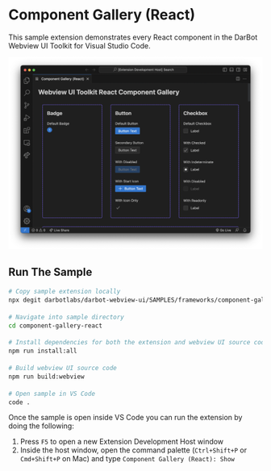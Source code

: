 # Component Gallery (React)

This sample extension demonstrates every React component in the DarBot Webview UI Toolkit for Visual Studio Code.

![A screenshot of the sample extension.](./assets/component-gallery-react.png)

## Run The Sample

```bash
# Copy sample extension locally
npx degit darbotlabs/darbot-webview-ui/SAMPLES/frameworks/component-gallery-react component-gallery-react

# Navigate into sample directory
cd component-gallery-react

# Install dependencies for both the extension and webview UI source code
npm run install:all

# Build webview UI source code
npm run build:webview

# Open sample in VS Code
code .
```

Once the sample is open inside VS Code you can run the extension by doing the following:

1. Press `F5` to open a new Extension Development Host window
2. Inside the host window, open the command palette (`Ctrl+Shift+P` or `Cmd+Shift+P` on Mac) and type `Component Gallery (React): Show`
